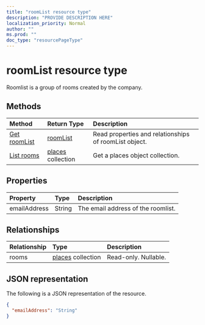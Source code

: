 ```yaml
---
title: "roomList resource type"
description: "PROVIDE DESCRIPTION HERE"
localization_priority: Normal
author: ""
ms.prod: ""
doc_type: "resourcePageType"
---
```


# roomList resource type

Roomlist is a group of rooms created by the company.

## Methods

| Method       | Return Type | Description |
|:-------------|:------------|:------------|
| [Get roomList](../api/roomlist-get.md) | [roomList](roomlist.md) | Read properties and relationships of roomList object. |
| [List rooms](../api/roomlist-list-rooms.md) | [places](places.md) collection | Get a places object collection. |


## Properties

| Property     | Type        | Description |
|:-------------|:------------|:------------|
|emailAddress|String|The email address of the roomlist.|

## Relationships

| Relationship | Type        | Description |
|:-------------|:------------|:------------|
|rooms|[places](places.md) collection| Read-only. Nullable.|

## JSON representation

The following is a JSON representation of the resource.

<!-- {
  "blockType": "resource",
  "optionalProperties": [

  ],
  "@odata.type": "microsoft.graph.roomList",
  "baseType": ""
}-->

```json
{
  "emailAddress": "String"
}
```

<!-- uuid: 16cd6b66-4b1a-43a1-adaf-3a886856ed98
2019-02-04 14:57:30 UTC -->
<!-- {
  "type": "#page.annotation",
  "description": "roomList resource",
  "keywords": "",
  "section": "documentation",
  "tocPath": ""
}-->

